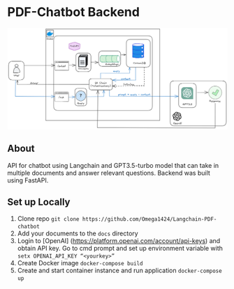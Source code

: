 # PDF-Chatbot Backend
![Architectural Diagram](/architecture%20diagram.png)
## About 
API for chatbot using Langchain and GPT3.5-turbo model that can take in multiple documents and answer relevant questions. Backend was built using FastAPI.
## Set up Locally
1. Clone repo `git clone https://github.com/Omega1424/Langchain-PDF-chatbot`
2. Add your documents to the `docs` directory
3. Login to [OpenAI]
(https://platform.openai.com/account/api-keys) and obtain API key. Go to cmd prompt and set up environment variable with `setx OPENAI_API_KEY “<yourkey>”`
4. Create Docker image `docker-compose build`
5. Create and start container instance and run application `docker-compose up`
